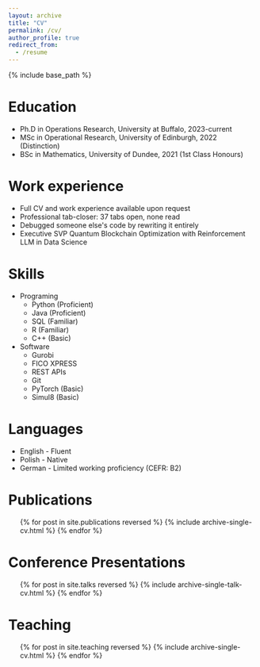 ```yaml
---
layout: archive
title: "CV"
permalink: /cv/
author_profile: true
redirect_from:
  - /resume
---
```


{% include base_path %}

Education
======
* Ph.D in Operations Research, University at Buffalo, 2023-current
* MSc in Operational Research, University of Edinburgh, 2022 (Distinction)
* BSc in Mathematics, University of Dundee, 2021 (1st Class Honours)

Work experience
======
* Full CV and work experience available upon request
* Professional tab-closer: 37 tabs open, none read
* Debugged someone else's code by rewriting it entirely
* Executive SVP Quantum Blockchain Optimization with Reinforcement LLM in Data Science

  
Skills
======
* Programing
  * Python (Proficient)
  * Java (Proficient)
  * SQL (Familiar)
  * R (Familiar)
  * C++ (Basic)
* Software
  * Gurobi
  * FICO XPRESS
  * REST APIs
  * Git
  * PyTorch (Basic)
  * Simul8 (Basic) 

Languages
======
* English - Fluent
* Polish - Native
* German - Limited working proficiency (CEFR: B2)

Publications
======
  <ul>{% for post in site.publications reversed %}
    {% include archive-single-cv.html %}
  {% endfor %}</ul>
  
Conference Presentations
======
  <ul>{% for post in site.talks reversed %}
    {% include archive-single-talk-cv.html  %}
  {% endfor %}</ul>
  
Teaching
======
  <ul>{% for post in site.teaching reversed %}
    {% include archive-single-cv.html %}
  {% endfor %}</ul>
  

